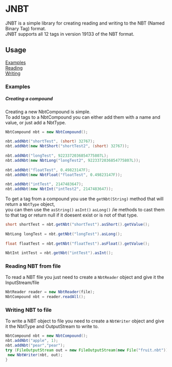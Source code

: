 
# JNBT  
JNBT is a simple library for creating reading and writing to the NBT (Named Binary Tag) format.    
JNBT supports all 12 tags in version 19133 of the NBT format.    
  
## Usage  
[Examples](#examples)    
[Reading](#reading-nbt-from-file)    
[Writing](#writing-nbt-to-file)  
  
### Examples  
  
##### Creating a compound  
Creating a new NbtCompound is simple.    
To add tags to a NbtCompound you can either add them with a name and value, or just add a NbtType.  
```java  
NbtCompound nbt = new NbtCompound();  
  
nbt.addNbt("shortTest", (short) 32767);  
nbt.addNbt(new NbtShort("shortTest2", (short) 32767));  
  
nbt.addNbt("longTest", 9223372036854775807L);  
nbt.addNbt(new NbtLong("longTest2", 9223372036854775807L));  
  
nbt.addNbt("floatTest", 0.49823147F);  
nbt.addNbt(new NbtFloat("floatTest", 0.49823147F));  
  
nbt.addNbt("intTest", 2147483647);  
nbt.addNbt(new NbtInt("intTest2", 2147483647));  
```  
  
  
To get a tag from a compound you use the `getNbt(String)` method that will return a `NbtType` object,  
you can then use the `asString()` `asInt()` `asLong()` /ie methods to cast them to that tag or return null if it doesent exist or is not of that type.  
```java  
short shortTest = nbt.getNbt("shortTest").asShort().getValue();  
  
NbtLong longTest = nbt.getNbt("longTest").asLong();  
  
float floatTest = nbt.getNbt("floatTest").asFloat().getValue();  
  
NbtInt intTest = nbt.getNbt("intTest").asInt();  
```  
  
### Reading NBT from file  
To read a NBT file you just need to create a `NbtReader` object and give it the InputStream/file  
```java  
NbtReader reader = new NbtReader(file);  
NbtCompound nbt = reader.readAll();  
```  
  
  
### Writing NBT to file  
To write a NBT object to file you need to create a `NbtWriter` object and give it the NbtType and OutputStream to write to.  
```java  
NbtCompound nbt = new NbtCompound();  
nbt.addNbt("apple", 1);  
nbt.addNbt("pear","pear");  
try (FileOutputStream out = new FileOutputStream(new File("fruit.nbt"))) {  
 new NbtWriter(nbt, out);
}  
```